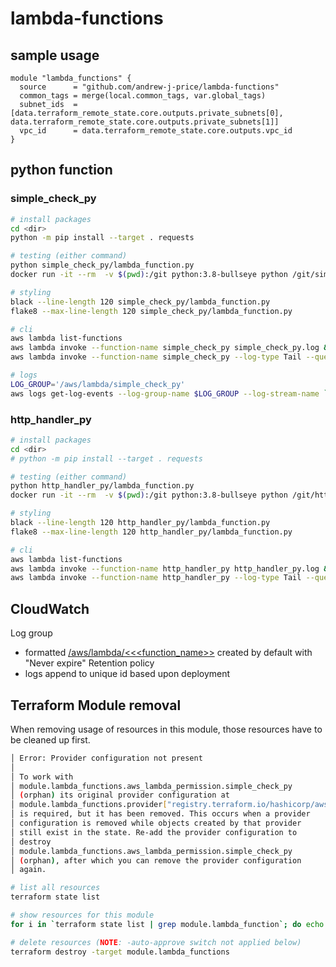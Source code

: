 # lambda-functions

## sample usage
```golang
module "lambda_functions" {
  source      = "github.com/andrew-j-price/lambda-functions"
  common_tags = merge(local.common_tags, var.global_tags)
  subnet_ids  = [data.terraform_remote_state.core.outputs.private_subnets[0], data.terraform_remote_state.core.outputs.private_subnets[1]]
  vpc_id      = data.terraform_remote_state.core.outputs.vpc_id
}
```

## python function

### simple_check_py
```bash
# install packages
cd <dir>
python -m pip install --target . requests

# testing (either command)
python simple_check_py/lambda_function.py
docker run -it --rm  -v $(pwd):/git python:3.8-bullseye python /git/simple_check_py/lambda_function.py

# styling
black --line-length 120 simple_check_py/lambda_function.py 
flake8 --max-line-length 120 simple_check_py/lambda_function.py 

# cli
aws lambda list-functions
aws lambda invoke --function-name simple_check_py simple_check_py.log && cat simple_check_py.log
aws lambda invoke --function-name simple_check_py --log-type Tail --query 'LogResult' --output text |  base64 -d

# logs
LOG_GROUP='/aws/lambda/simple_check_py'
aws logs get-log-events --log-group-name $LOG_GROUP --log-stream-name `aws logs describe-log-streams --log-group-name $LOG_GROUP --max-items 1 --order-by LastEventTime --descending --query logStreams[].logStreamName --output text | head -n 1` --query events[].message --output text

```

### http_handler_py
```bash
# install packages
cd <dir>
# python -m pip install --target . requests

# testing (either command)
python http_handler_py/lambda_function.py
docker run -it --rm  -v $(pwd):/git python:3.8-bullseye python /git/http_handler_py/lambda_function.py

# styling
black --line-length 120 http_handler_py/lambda_function.py 
flake8 --max-line-length 120 http_handler_py/lambda_function.py 

# cli
aws lambda list-functions
aws lambda invoke --function-name http_handler_py http_handler_py.log && cat http_handler_py.log
aws lambda invoke --function-name http_handler_py --log-type Tail --query 'LogResult' --output text |  base64 -d
```

## CloudWatch
Log group
* formatted [/aws/lambda/<<<function_name>>](https://us-east-2.console.aws.amazon.com/cloudwatch/home?region=us-east-2#logsV2:log-groups) created by default with "Never expire" Retention policy
* logs append to unique id based upon deployment

## Terraform Module removal
When removing usage of resources in this module, those resources have to be cleaned up first.
```bash
│ Error: Provider configuration not present
│ 
│ To work with
│ module.lambda_functions.aws_lambda_permission.simple_check_py
│ (orphan) its original provider configuration at
│ module.lambda_functions.provider["registry.terraform.io/hashicorp/aws"]
│ is required, but it has been removed. This occurs when a provider
│ configuration is removed while objects created by that provider
│ still exist in the state. Re-add the provider configuration to
│ destroy
│ module.lambda_functions.aws_lambda_permission.simple_check_py
│ (orphan), after which you can remove the provider configuration
│ again.
```

```bash
# list all resources
terraform state list

# show resources for this module
for i in `terraform state list | grep module.lambda_function`; do echo $i; done

# delete resources (NOTE: -auto-approve switch not applied below)
terraform destroy -target module.lambda_functions

```
